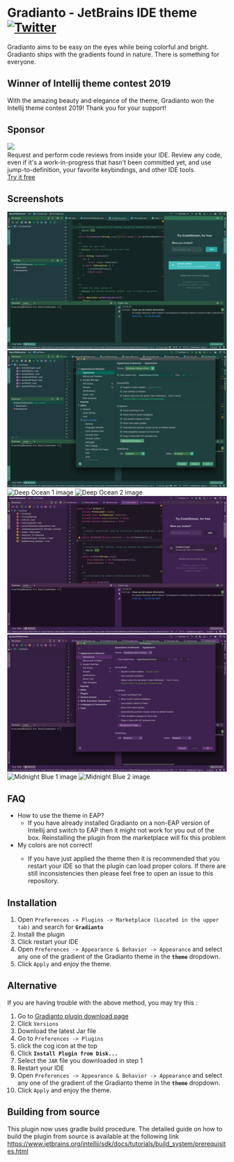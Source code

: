# Gradianto - JetBrains IDE theme [![Twitter](https://img.shields.io/twitter/follow/thvardhan.svg?style=social&label=@thvardhan)](https://twitter.com/thvardhan)
Gradianto aims to be easy on the eyes while being colorful and bright. Gradianto ships with the gradients found in nature. There is something for everyone.

## Winner of Intellij theme contest 2019
With the amazing beauty and elegance of the theme, Gradianto won the Intellij theme contest 2019! Thank you for your support!

## Sponsor
<p><a title="Try CodeStream" href="https://sponsorlink.codestream.com/?utm_source=jbmarket&amp;utm_campaign=gradianto&amp;utm_medium=banner"><img src="https://alt-images.codestream.com/codestream_logo_gradianto.png"></a><br>
Request and perform code reviews from inside your IDE.  Review any code, even if it's a work-in-progress that hasn't been committed yet, and use jump-to-definition, your favorite keybindings, and other IDE tools.<br> <a title="Try CodeStream" href="https://sponsorlink.codestream.com/?utm_source=jbmarket&amp;utm_campaign=gradianto&amp;utm_medium=banner">Try it free</a></p>

## Screenshots
<img src="Screenshots/NatureGreen-1.png" alt="Nature Green 1 image"/>
<img src="Screenshots/NatureGreen-2.png" alt="Nature Green 2 image"/>
<img src="Screenshots/DeepOcean-1.png" alt="Deep Ocean 1 image"/>
<img src="Screenshots/DeepOcean-2.png" alt="Deep Ocean 2 image"/>
<img src="Screenshots/Fuchasia-1-NEW.png" alt="Dark Fuchsia 1 image"/>
<img src="Screenshots/Fuchasia-2-NEW.png" alt="Dark Fuchsia 2 image"/>
<img src="Screenshots/MidNightBlue-1.png" alt="Midnight Blue 1 image"/>
<img src="Screenshots/MidNightBlue-2.png" alt="Midnight Blue 2 image"/>

## FAQ
<ul>
<li>
How to use the theme in EAP?
<ul>
<li>
    If you have already installed Gradianto on a non-EAP version of Intellij and switch to EAP then it might not work for you out of the box.
    Reinstalling the plugin from the marketplace will fix this problem
</li>
</ul>
</li>
<li>
My colors are not correct!
</li>
<ul>
<li>
    If you have just applied the theme then it is recommended that you restart your IDE so that the plugin can load proper colors. If there are still inconsistencies then please feel free to open an issue to this repository.
</li>
</ul>
</ul>


## Installation
1.  Open  `Preferences -> Plugins -> Marketplace (Located in the upper tab)`  and search for  **`Gradianto`**
2.  Install the plugin
3.  Click restart your IDE
4.  Open  `Preferences -> Appearance & Behavior -> Appearance`  and select any one of the gradient of the Gradianto theme in the  **`theme`**  dropdown.
5. Click `Apply` and enjoy the theme.
## Alternative
If you are having trouble with the above method, you may try this :
1. Go to [Gradianto plugin download page](https://plugins.jetbrains.com/plugin/12334-gradianto)
2. Click `Versions`
3. Download the latest Jar file
4. Go to  `Preferences -> Plugins`  
5. click the cog icon at the top
6.  Click  **`Install Plugin from Disk...`**
7.  Select the `JAR` file you downloaded in step 1
8.  Restart your IDE
9.  Open  `Preferences -> Appearance & Behavior -> Appearance`  and select any one of the gradient of the Gradianto theme in the  **`theme`**  dropdown.
10. Click `Apply` and enjoy the theme.
## Building from source
This plugin now uses gradle build procedure. The detailed guide on how to build the plugin from source is available at the following link https://www.jetbrains.org/intellij/sdk/docs/tutorials/build_system/prerequisites.html